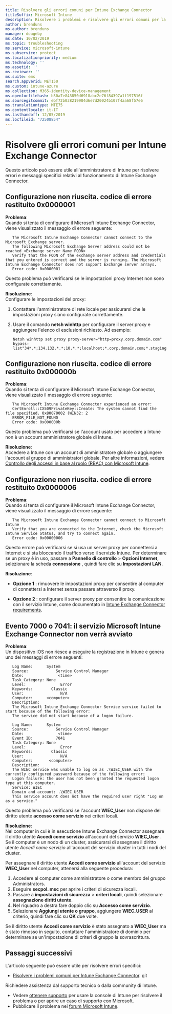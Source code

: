 ```yaml
---
title: Risolvere gli errori comuni per Intune Exchange Connector
titleSuffix: Microsoft Intune
description: Risolvere i problemi e risolvere gli errori comuni per la Microsoft Intune Exchange Connector locale
author: brenduns
ms.author: brenduns
manager: dougeby
ms.date: 10/02/2019
ms.topic: troubleshooting
ms.service: microsoft-intune
ms.subservice: protect
ms.localizationpriority: medium
ms.technology: ''
ms.assetid: ''
ms.reviewer: ''
ms.suite: ems
search.appverid: MET150
ms.custom: intune-azure
ms.collection: M365-identity-device-management
ms.openlocfilehash: b30a7e843850d6918abc2e76f84397a1f197516f
ms.sourcegitcommit: ebf72b038219904d6e7d20024b107f4aa68f57e6
ms.translationtype: MTE75
ms.contentlocale: it-IT
ms.lasthandoff: 12/05/2019
ms.locfileid: "72508854"
---
```

# <a name="resolve-common-errors-for-the-intune-exchange-connector"></a>Risolvere gli errori comuni per Intune Exchange Connector

Questo articolo può essere utile all'amministratore di Intune per risolvere errori e messaggi specifici relativi al funzionamento di Intune Exchange Connector.  

## <a name="configuration-failed-and-returned-error-code-0x0000001"></a>Configurazione non riuscita. codice di errore restituito 0x0000001

**Problema**:  
Quando si tenta di configurare il Microsoft Intune Exchange Connector, viene visualizzato il messaggio di errore seguente:

```
   The Microsoft Intune Exchange Connector cannot connect to the Microsoft Exchange server.  
   The following Microsoft Exchange Server address could not be reached <Exchange server Name FQDN>  
   Verify that the FQDN of the exchange server address and credentials that you entered is correct and the server is running. The Microsoft Intune Exchange Connector does not support Exchange server arrays.  
   Error code: 0x0000001  
```

Questo problema può verificarsi se le impostazioni proxy Internet non sono configurate correttamente.

**Risoluzione**:  
Configurare le impostazioni del proxy:
1. Contattare l'amministratore di rete locale per assicurarsi che le impostazioni proxy siano configurate correttamente. 
2. Usare il comando **netsh winhttp** per configurare il server proxy e aggiungere l'elenco di esclusioni richiesto. Ad esempio:  

   ```
   Netsh winhttp set proxy proxy-server="http=proxy.corp.domain.com" bypass-list"34*.*;134.132.*.*;10.*.*;localhost;*.corp.domain.com;*.staging.domain.com"
   ```

## <a name="configuration-failed-and-returned-error-code-0x000000b"></a>Configurazione non riuscita. codice di errore restituito 0x000000b   

**Problema**:  
Quando si tenta di configurare il Microsoft Intune Exchange Connector, viene visualizzato il messaggio di errore seguente:  

```
   The Microsoft Intune Exchange Connector experienced an error:  
   CertEnroll::CX509PrivateKey::Create: The system cannot find the file specified. 0x80070002 (WIN32: 2  
   ERROR_FILE_NOT_FOUND  
   Error code: 0x000000b  
```
Questo problema può verificarsi se l'account usato per accedere a Intune non è un account amministratore globale di Intune.

**Risoluzione**:  
Accedere a Intune con un account di amministratore globale o aggiungere l'account al gruppo di amministratori globale. Per altre informazioni, vedere [Controllo degli accessi in base al ruolo (RBAC) con Microsoft Intune](../fundamentals/role-based-access-control.md).

## <a name="configuration-failed-and-returned-error-code-0x0000006"></a>Configurazione non riuscita. codice di errore restituito 0x0000006

**Problema**:  
Quando si tenta di configurare il Microsoft Intune Exchange Connector, viene visualizzato il messaggio di errore seguente:  

```  
   The Microsoft Intune Exchange Connector cannot connect to Microsoft Intune  
   Verify that you are connected to the Internet, check the Microsoft Intune Service Status, and try to connect again.  
   Error code: 0x00000006  
```  
Questo errore può verificarsi se si usa un server proxy per connettersi a Internet e si sta bloccando il traffico verso il servizio Intune. Per determinare se un proxy è in uso, passare a **Pannello di controllo** > **Opzioni Internet**, selezionare la scheda **connessione** , quindi fare clic su **Impostazioni LAN**.

**Risoluzione**:  

- **Opzione 1** : rimuovere le impostazioni proxy per consentire al computer di connettersi a Internet senza passare attraverso il proxy.  

- **Opzione 2** : configurare il server proxy per consentire la comunicazione con il servizio Intune, come documentato in [Intune Exchange Connector requirements](exchange-connector-install.md#intune-exchange-connector-requirements).



## <a name="event-7000-or-7041-microsoft-intune-exchange-connector-service-wont-start"></a>Evento 7000 o 7041: il servizio Microsoft Intune Exchange Connector non verrà avviato

**Problema**:  
Un dispositivo iOS non riesce a eseguire la registrazione in Intune e genera uno dei messaggi di errore seguenti:  

```  
   Log Name:      System
   Source:            Service Control Manager
   Date:               <time>
   Task Category: None
   Level:               Error
   Keywords:        Classic
   User:                N/A
   Computer:      <computer>
   Description:
   The Microsoft Intune Exchange Connector Service service failed to start because of the following error:  
   The service did not start because of a logon failure.
```  

```  
   Log Name:      System
   Source:            Service Control Manager
   Date:               <time>
   Event ID:          7041
   Task Category: None
   Level:               Error   
   Keywords:        Classic
   User:                N/A
   Computer:       <computer>
   Description:
   The WIEC service was unable to log on as .\WIEC_USER with the currently configured password because of the following error:
   Logon failure: the user has not been granted the requested logon type at this computer.
   Service: WIEC
   Domain and account: .\WIEC_USER
   This service account does not have the required user right "Log on as a service."  
```
Questo problema può verificarsi se l'account **WIEC_User** non dispone del diritto utente **accesso come servizio** nei criteri locali.

**Risoluzione**:  
Nel computer in cui è in esecuzione Intune Exchange Connector assegnare il diritto utente **Accedi come servizio** all'account del servizio **WIEC_User** . Se il computer è un nodo di un cluster, assicurarsi di assegnare il diritto utente *Accedi come servizio* all'account del servizio cluster in tutti i nodi del cluster.  

Per assegnare il diritto utente **Accedi come servizio** all'account del servizio **WIEC_User** nel computer, attenersi alla seguente procedura:

1. Accedere al computer come amministratore o come membro del gruppo Administrators.
2. Eseguire **secpol. msc** per aprire i criteri di sicurezza locali.
3. Passare a **impostazioni di sicurezza** > **criteri locali**, quindi selezionare **assegnazione diritti utente**.
4. Nel riquadro a destra fare doppio clic su **Accesso come servizio**.
5. Selezionare **Aggiungi utente o gruppo**, aggiungere **WIEC_USER** al criterio, quindi fare clic su **OK** due volte.

Se il diritto utente **Accedi come servizio** è stato assegnato a **WIEC_User** ma è stato rimosso in seguito, contattare l'amministratore di dominio per determinare se un'impostazione di criteri di gruppo la sovrascrittura.  

## <a name="next-steps"></a>Passaggi successivi  

L'articolo seguente può essere utile per risolvere errori specifici:
- [Risolvere i problemi comuni per Intune Exchange Connector](troubleshoot-exchange-connector-common-problems.md). git 

Richiedere assistenza dal supporto tecnico o dalla community di Intune.
- Vedere [ottenere supporto](../fundamentals/get-support.md) per usare la console di Intune per risolvere il problema o per aprire un caso di supporto con Microsoft. 
- Pubblicare il problema nei [forum Microsoft Intune](https://social.technet.microsoft.com/Forums/en-US/home?forum=microsoftintuneprod).  
